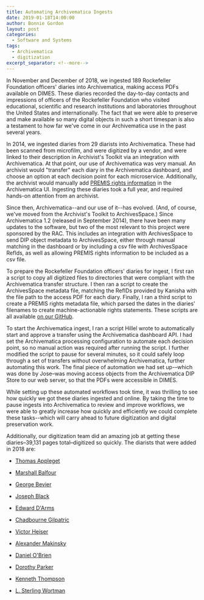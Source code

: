 ```yaml
---
title: Automating Archivematica Ingests
date: 2019-01-18T14:00:00
author: Bonnie Gordon
layout: post
categories:
  - Software and Systems
tags:
  - Archivematica
  - digitization
excerpt_separator: <!--more-->
---
```


In November and December of 2018, we ingested 189 Rockefeller Foundation officers' diaries into Archivematica, making access PDFs available on DIMES. These diaries recorded the day-to-day contacts and impressions of officers of the Rockefeller Foundation who visited educational, scientific and research institutions and laboratories throughout the United States and internationally. The fact that we were able to preserve and make available so many digital objects in such a short timespan is also a testament to how far we've come in our Archivematica use in the past several years.

<!--more-->

In 2014, we ingested diaries from 29 diarists into Archivematica. These had been scanned from microfilm, and were digitized by a vendor, and were linked to their description in Archivist's Toolkit via an integration with Archivematica. At that point, our use of Archivematica was very manual. An archivist would "transfer" each diary in the Archivematica dashboard, and choose an option at each decision point for each microservice. Additionally, the archivist would manually add [PREMIS rights information](http://docs.rockarch.org/premis-rights-guidelines/) in the Archivematica UI. Ingesting these diaries took a full year, and required hands-on attention from an archivist.

Since then, Archivematica--and our use of it--has evolved. (And, of course, we've moved from the Archivist's Toolkit to ArchivesSpace.)
Since Archivematica 1.2 (released in September 2014), there have been many updates to the software, but two of the most relevant to this project were sponsored by the RAC. This includes an integration with ArchivesSpace to send DIP object metadata to ArchivesSpace, either through manual matching in the dashboard or by including a csv file with ArchivesSpace RefIds, as well as allowing PREMIS rights information to be included as a csv file.

To prepare the Rockefeller Foundation officers' diaries for ingest, I first ran a script to copy all digitized files to directories that were compliant with the Archivematica transfer structure. I then ran a script to create the ArchivesSpace metadata file, matching the RefIDs provided by Kanisha with the file path to the access PDF for each diary. Finally, I ran a third script to create a PREMIS rights metadata file, which parsed the dates in the diaries' filenames to create machine-actionable rights statements. These scripts are all available [on our GitHub](https://github.com/RockefellerArchiveCenter/scripts/tree/master/archivematica).

To start the Archivematica ingest, I ran a script Hillel wrote to automatically start and approve a transfer using the Archivematica dashboard API. I had set the Archivematica processing configuration to automate each decision point, so no manual action was required after running the script. I further modified the script to pause for several minutes, so it could safely loop through a set of transfers without overwhelming Archivematica, further automating this work. The final piece of automation we had set up-–which was done by Jose–was moving access objects from the Archivematica DIP Store to our web server, so that the PDFs were accessible in DIMES.

While setting up these automated workflows took time, it was thrilling to see how quickly we got these diaries ingested and online. By taking the time to pause ingests into Archivematica to review and improve workflows, we were able to greatly increase how quickly and efficiently we could complete these tasks--which will carry ahead to future digitization and digital preservation work.

Additionally, our digitization team did an amazing job at getting these diaries–39,131 pages total–digitized so quickly. The diarists that were added in 2018 are:

-   [Thomas Appleget](http://dimes.rockarch.org/xtf/view?docId=ead/FA391/FA391.xml;chunk.id=5ffc402076654b58944d36038d452a39;brand=default&doc.view=dao)
    
-   [Marshall Balfour](http://dimes.rockarch.org/xtf/view?docId=ead/FA391/FA391.xml;chunk.id=63443620c2e241b885be5af2c9819675;brand=default&doc.view=dao)
    
-   [George Bevier](http://dimes.rockarch.org/xtf/view?docId=ead/FA391/FA391.xml;chunk.id=a6378681f46741fea53644c3b8b61c44;brand=default&doc.view=dao)
    
-   [Joseph Black](http://dimes.rockarch.org/xtf/view?docId=ead/FA391/FA391.xml;chunk.id=676f6e79d4e5401d99452654656ba965;brand=default&doc.view=dao)
    
-   [Edward D'Arms](http://dimes.rockarch.org/xtf/view?docId=ead/FA391/FA391.xml;chunk.id=fe6d29bf513d4450bafea0b2abfd49b5;brand=default&doc.view=dao)
    
-   [Chadbourne Gilpatric](http://dimes.rockarch.org/xtf/view?docId=ead/FA392/FA392.xml;chunk.id=e48349b049944e0c9a89b91806687bd4;brand=default&doc.view=dao)
    
-   [Victor Heiser](http://dimes.rockarch.org/xtf/view?docId=ead/FA392/FA392.xml;chunk.id=acbfcd7b833f4124b6bd400e62c457dd;brand=default&doc.view=dao)
	
-   [Alexander Makinsky](http://dimes.rockarch.org/xtf/view?docId=ead/FA393/FA393.xml;chunk.id=6679542e85d143fab17526a89aa00a95;brand=default&doc.view=dao)
    
-   [Daniel O'Brien](http://dimes.rockarch.org/xtf/view?docId=ead/FA393/FA393.xml;chunk.id=b7762b9f837f4205b88c0b8c56a6a84f;brand=default&doc.view=dao)
    
-   [Dorothy Parker](http://dimes.rockarch.org/xtf/view?docId=ead/FA393/FA393.xml;chunk.id=42a2f8654fb547168c2b5854b584434b;brand=default&doc.view=dao)
    
-   [Kenneth Thompson](http://dimes.rockarch.org/xtf/view?docId=ead/FA394/FA394.xml;chunk.id=d8fcb937811f4494a52cd8788ca22af9;brand=default&doc.view=dao)
    
-   [L. Sterling Wortman](http://dimes.rockarch.org/xtf/view?docId=ead/FA394/FA394.xml;chunk.id=a6cd6525e360441aaf17e2489a5aaee6;brand=default&doc.view=dao)
    




